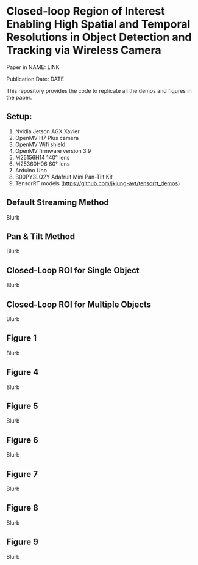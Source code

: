 # Closed-loop Region of Interest Enabling High Spatial and Temporal Resolutions in Object Detection and Tracking via Wireless Camera

Paper in NAME: LINK

Publication Date: DATE

This repository provides the code to replicate all the demos and figures in the paper.

## Setup:
1. Nvidia Jetson AGX Xavier
2. OpenMV H7 Plus camera 
3. OpenMV Wifi shield 
4. OpenMV firmware version 3.9 
5. M25156H14 140° lens
6. M25360H06 60° lens
7. Arduino Uno
8. B00PY3LQ2Y Adafruit Mini Pan-Tilt Kit 
9. TensorRT models (https://github.com/jkjung-avt/tensorrt_demos)

## Default Streaming Method

Blurb

## Pan & Tilt Method

Blurb

## Closed-Loop ROI for Single Object

Blurb

## Closed-Loop ROI for Multiple Objects

Blurb

## Figure 1

Blurb

## Figure 4

Blurb

## Figure 5

Blurb

## Figure 6 

Blurb

## Figure 7

Blurb

## Figure 8

Blurb

## Figure 9

Blurb


